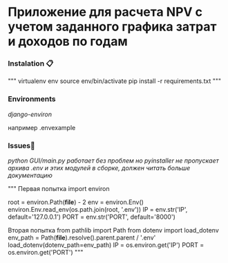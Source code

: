 # Приложение для расчета NPV с учетом заданного графика затрат и доходов по годам

### Instalation 📋

"""
virtualenv env
source env/bin/activate
pip install -r requirements.txt
"""

### Environments

_django-environ_

например .envexample

### Issues🔧

_python GUI/main.py работает без проблем но pyinstaller не пропускает
архива .env и этих модулей в сборке,_
_должен читать больше документацию_

"""
Первая попытка
import environ

root = environ.Path(**file**) - 2
env = environ.Env()
environ.Env.read_env(os.path.join(root, '.env'))
IP = env.str('IP', default='127.0.0.1')
PORT = env.str('PORT', default='8000')

Вторая попытка
from pathlib import Path
from dotenv import load_dotenv
env_path = Path(**file**).resolve().parent.parent / '.env'
load_dotenv(dotenv_path=env_path)
IP = os.environ.get('IP')
PORT = os.environ.get('PORT')
"""
